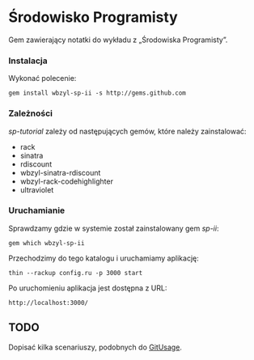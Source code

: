 # Środowisko Programisty

Gem zawierający notatki do wykładu z „Środowiska Programisty”.

### Instalacja

Wykonać polecenie:

    gem install wbzyl-sp-ii -s http://gems.github.com



### Zależności

*sp-tutorial* zależy od następujących gemów, 
które należy zainstalować:

* rack 
* sinatra
* rdiscount
* wbzyl-sinatra-rdiscount    
* wbzyl-rack-codehighlighter
* ultraviolet

### Uruchamianie

Sprawdzamy gdzie w systemie został zainstalowany gem *sp-ii*:

    gem which wbzyl-sp-ii

Przechodzimy do tego katalogu i uruchamiamy aplikację:

    thin --rackup config.ru -p 3000 start

Po uruchomieniu aplikacja jest dostępna z URL:

    http://localhost:3000/

## TODO

Dopisać kilka scenariuszy, 
podobnych do [GitUsage](http://biopython.org/wiki/GitUsage).
